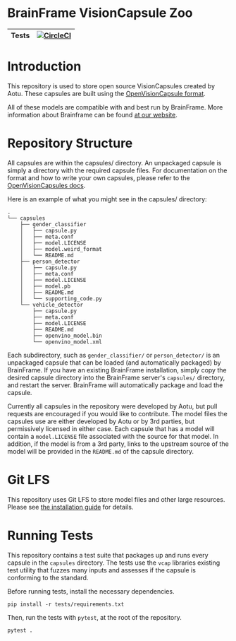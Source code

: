 # BrainFrame VisionCapsule Zoo
| Tests | [![CircleCI](https://circleci.com/gh/aotuai/capsule_zoo/tree/master.svg?style=svg&circle-token=afb518744b2fce9932f645d081390eb4222d0b1d)](https://circleci.com/gh/aotuai/capsule_zoo/tree/master) |
|-------|---------------------------------------------------------------------------------------------------------------|

# Introduction

This repository is used to store open source VisionCapsules created by Aotu. These
capsules are built using the [OpenVisionCapsule format][open vision capsules].

All of these models are compatible with and best run by BrainFrame. More information
about Brainframe can be found [at our website](http://aotu.ai).

# Repository Structure
All capsules are within the capsules/ directory. An unpackaged capsule is simply 
a directory with the required capsule files. For documentation on the format and 
how to write your own capsules, please refer to the [OpenVisionCapsules docs][ovc docs].


Here is an example of what you might see in the capsules/ directory: 
```commandline
.
└── capsules
    ├── gender_classifier
    │   ├── capsule.py
    │   ├── meta.conf
    │   ├── model.LICENSE
    │   ├── model.weird_format
    │   └── README.md
    ├── person_detector
    │   ├── capsule.py
    │   ├── meta.conf
    │   ├── model.LICENSE
    │   ├── model.pb
    │   ├── README.md
    │   └── supporting_code.py
    └── vehicle_detector
        ├── capsule.py
        ├── meta.conf
        ├── model.LICENSE
        ├── README.md
        ├── openvino_model.bin
        └── openvino_model.xml
```
Each subdirectory, such as `gender_classifier/` or `person_detector/` is an unpackaged
capsule that can be loaded (and automatically packaged) by BrainFrame. If you 
have an existing BrainFrame installation, simply copy the desired capsule directory
into the BrainFrame server's `capsules/` directory, and restart the server. BrainFrame
will automatically package and load the capsule. 

Currently all capsules in the repository were developed by Aotu, but pull 
requests are encouraged if you would like to contribute.
The model files the capsules use are either developed by Aotu or by 3rd parties,
but permissively licensed in either case. Each capsule that has a model will 
contain a `model.LICENSE` file associated with the source for that model. In 
addition, if the model is from a 3rd party, links to the upstream source of the 
model will be provided in the `README.md` of the capsule directory.

# Git LFS

This repository uses Git LFS to store model files and other large resources.
Please see [the installation guide][install git lfs] for details.

# Running Tests

This repository contains a test suite that packages up and runs every capsule
in the `capsules` directory. The tests use the `vcap` libraries existing test
utility that fuzzes many inputs and assesses if the capsule is conforming to the
 standard.

Before running tests, install the necessary dependencies.

```commandline
pip install -r tests/requirements.txt
```

Then, run the tests with `pytest`, at the root of the repository.

```commandline
pytest .
```

[install git lfs]: https://github.com/git-lfs/git-lfs/wiki/Installation
[open vision capsules]: https://github.com/opencv/open_vision_capsules
[ovc docs]: https://openvisioncapsules.readthedocs.io/en/latest/
